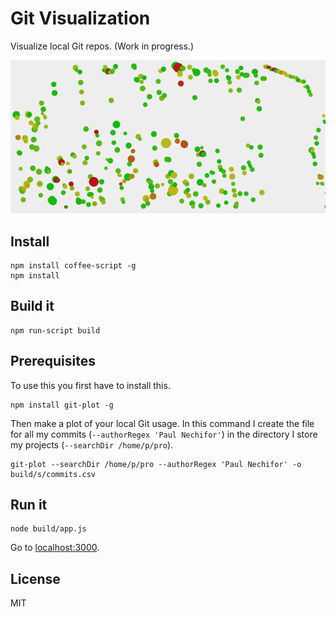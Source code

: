 # Git Visualization

Visualize local Git repos. (Work in progress.)

![Git Visualization](screenshot.png)

## Install

    npm install coffee-script -g
    npm install

## Build it

    npm run-script build

## Prerequisites

To use this you first have to install this.

    npm install git-plot -g

Then make a plot of your local Git usage. In this command I create the file for
all my commits (`--authorRegex 'Paul Nechifor'`) in the directory I store my
projects (`--searchDir /home/p/pro`).

    git-plot --searchDir /home/p/pro --authorRegex 'Paul Nechifor' -o build/s/commits.csv

## Run it

    node build/app.js

Go to [localhost:3000](http://localhost:3000).

## License

MIT

